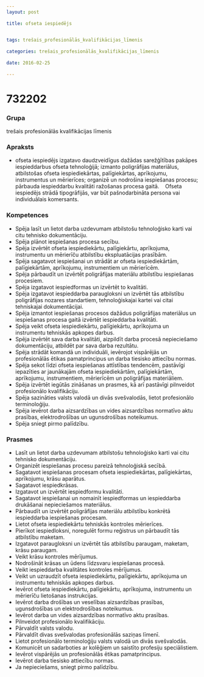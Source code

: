 ```yaml
---
layout: post
    
title: ofseta iespiedējs

    
tags: trešais_profesionālās_kvalifikācijas_līmenis
    
categories: trešais_profesionālās_kvalifikācijas_līmenis
    
date: 2016-02-25
    
---
```

# 732202

### Grupa
trešais profesionālās kvalifikācijas līmenis


### Apraksts

*  ofseta iespiedējs izgatavo daudzveidīgus dažādas sarežģītības pakāpes iespieddarbus ofseta tehnoloģijā; izmanto poligrāfijas materiālus, atbilstošas ofseta iespiediekārtas, palīgiekārtas, aprīkojumu, instrumentus un mērierīces; organizē un nodrošina iespiešanas procesu; pārbauda iespieddarbu kvalitāti ražošanas procesa gaitā.     Ofseta iespiedējs strādā tipogrāfijās, var būt pašnodarbināta persona vai individuālais komersants.

### Kompetences

* Spēja lasīt un lietot darba uzdevumam atbilstošu tehnoloģisko karti vai citu tehnisko dokumentāciju.
* Spēja plānot iespiešanas procesa secību.
* Spēja izvērtēt ofseta iespiediekārtu, palīgiekārtu, aprīkojuma, instrumentu un mērierīču atbilstību ekspluatācijas prasībām.
* Spēja sagatavot iespiešanai un strādāt ar ofseta iespiediekārtām, palīgiekārtām, aprīkojumu, instrumentiem un mērierīcēm.
* Spēja pārbaudīt un izvērtēt poligrāfijas materiālu atbilstību iespiešanas procesiem.
* Spēja izgatavot iespiedformas un izvērtēt to kvalitāti.
* Spēja izgatavot iespieddarba paraugloksni un izvērtēt tās atbilstību poligrāfijas nozares standartiem, tehnoloģiskajai kartei vai citai tehniskajai dokumentācijai.
* Spēja izmantot iespiešanas procesos dažādus poligrāfijas materiālus un iespiešanas procesa gaitā izvērtēt iespieddarba kvalitāti.
* Spēja veikt ofseta iespiediekārtu, palīgiekārtu, aprīkojuma un instrumentu tehniskās apkopes darbus.
* Spēja izvērtēt sava darba kvalitāti, aizpildīt darba procesā nepieciešamo dokumentāciju, atbildēt par sava darba rezultātu.
* Spēja strādāt komandā un individuāli, ievērojot vispārējās un profesionālās ētikas pamatprincipus un darba tiesisko attiecību normas.
* Spēja sekot līdzi ofseta iespiešanas attīstības tendencēm, pastāvīgi iepazīties ar jaunākajām ofseta iespiediekārtām, palīgiekārtām, aprīkojumu, instrumentiem, mērierīcēm un poligrāfijas materiāliem.
* Spēja izvērtēt iegūtās zināšanas un prasmes, kā arī pastāvīgi pilnveidot profesionālo kvalifikāciju.
* Spēja sazināties valsts valodā un divās svešvalodās, lietot profesionālo terminoloģiju.
* Spēja ievērot darba aizsardzības un vides aizsardzības normatīvo aktu prasības, elektrodrošības un ugunsdrošības noteikumus.
* Spēja sniegt pirmo palīdzību.

### Prasmes 
* Lasīt un lietot darba uzdevumam atbilstošu tehnoloģisko karti vai citu tehnisko dokumentāciju.
* Organizēt iespiešanas procesu pareizā tehnoloģiskā secībā.
* Sagatavot iespiešanas procesam ofseta iespiediekārtas, palīgiekārtas, aprīkojumu, krāsu aparātus.
* Sagatavot iespiedkrāsas.
* Izgatavot un izvērtēt iespiedformu kvalitāti.
* Sagatavot iespiešanai un nomainīt iespiedformas un iespieddarba drukāšanai nepieciešamos materiālus.
* Pārbaudīt un izvērtēt poligrāfijas materiālu atbilstību konkrētā iespieddarba iespiešanas procesam.
* Lietot ofseta iespiediekārtu tehniskās kontroles mērierīces.
* Pierīkot iespiedloksni, noregulēt formu reģistrus un pārbaudīt tās atbilstību maketam.
* Izgatavot paraugloksni un izvērtēt tās atbilstību paraugam, maketam, krāsu paraugam.
* Veikt krāsu kontroles mērījumus.
* Nodrošināt krāsas un ūdens līdzsvaru iespiešanas procesā.
* Veikt iespieddarba kvalitātes kontroles mērījumus.
* Veikt un uzraudzīt ofseta iespiediekārtu, palīgiekārtu, aprīkojuma un instrumentu tehniskās apkopes darbus.
* Ievērot ofseta iespiediekārtu, palīgiekārtu, aprīkojuma, instrumentu un mērierīču lietošanas instrukcijas.
* Ievērot darba drošības un veselības aizsardzības prasības, ugunsdrošības un elektrodrošības noteikumus.
* Ievērot darba un vides aizsardzības normatīvo aktu prasības.
* Pilnveidot profesionālo kvalifikāciju.
* Pārvaldīt valsts valodu.
* Pārvaldīt divas svešvalodas profesionālās saziņas līmenī.
* Lietot profesionālo terminoloģiju valsts valodā un divās svešvalodās.
* Komunicēt un sadarboties ar kolēģiem un saistīto profesiju speciālistiem.
* Ievērot vispārējās un profesionālās ētikas pamatprincipus.
* Ievērot darba tiesisko attiecību normas.
* Ja nepieciešams, sniegt pirmo palīdzību.